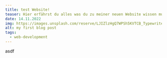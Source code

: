```yaml
---
title: test Website!
teaser: Hier erfährst du alles was du zu meiner neuen Website wissen musst!
date: 14.11.2022
img: https://images.unsplash.com/reserve/LJIZlzHgQ7WPSh5KVTCB_Typewriter.jpg?ixlib=rb-1.2.1&auto=format&fit=crop&w=800&q=60
alt: my first blog post
tags: 
  - web-development
---
```


asdf